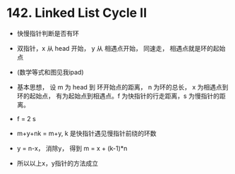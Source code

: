 # 142. Linked List Cycle II

- 快慢指针判断是否有环

- 双指针，x 从 head 开始， y 从 相遇点开始， 同速走， 相遇点就是环的起始点

- (数学等式和图见我ipad)

- 基本思想， 设 m 为 head 到 环开始点的距离， n 为环的总长， x 为相遇点到环的起始点， 有为起始点到相遇点。f 为快指针的行走距离，s 为慢指针的距离。

- f = 2 s

- m+y+nk = m+y, k 是快指针遇见慢指针前绕的环数

- y = n-x， 消除y， 得到 m = x + (k-1)*n

- 所以以上x，y指针的方法成立
